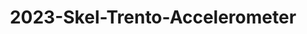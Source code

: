 ---
schema: default 
title: 2023-Skel-Trento-Accelerometer 
organization: Unitn  # Copyright Holders in the config file
notes: 3D vector of the acceleration.
resources:
    - name: codebook
      # URL must link to the corresponding codebook
      url: >-
          https://datascientiafoundation.github.io/LivePeople-Documentation/codebooks/2023_SKEL_Trento_accelerometer.html
      format: html
license: >-
  ./../../resources/2023LivePeopleLicense.html
dataset_name: Accelerometer
location: Trento (IT)
latitude_map: 46.04
longitude_map: 11.07
start_date: 2023-05-12T02:15
end_date: 2023-06-12T02:15
dataset_type: Sensors
sensor_type: Motion
size: 9053.92 MB
dataset_format: parquet  
other_format: csv
number_participants: 62
language: Not Applicable
collection_name: SKEL
project_url: <a href="https://ds.datascientia.eu/community/public/projects/">Datascientia community project</a>
5_stars: 3  # Fixed value
publication_date: 2024-11-16 14:19:40  # Current timestamp
identifier: 008.AAAQ.AAA.AY  # Generated based on the defined rules
request_contact: datadistribution.knowdive@unitn.it
maintainer: Andrea Bontempelli  # Maintainer based on authors
maintainer_email: datadistribution.knowdive@unitn.it  
category:
  - Dataset
---